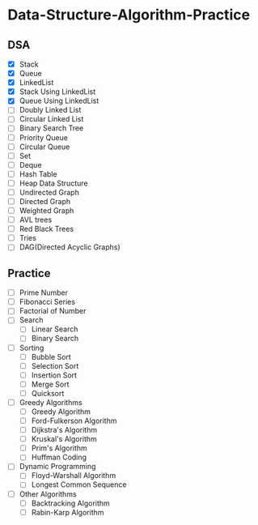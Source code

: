 # Data-Structure-Algorithm-Practice
## DSA
- [x] Stack
- [x] Queue
- [x] LinkedList
- [x] Stack Using LinkedList
- [x] Queue Using LinkedList
- [ ] Doubly Linked List
- [ ] Circular Linked List
- [ ] Binary Search Tree
- [ ] Priority Queue
- [ ] Circular Queue
- [ ] Set
- [ ] Deque
- [ ] Hash Table
- [ ] Heap Data Structure
- [ ] Undirected Graph
- [ ] Directed Graph
- [ ] Weighted Graph
- [ ] AVL trees
- [ ] Red Black Trees
- [ ] Tries
- [ ] DAG(Directed Acyclic Graphs)

## Practice
- [ ] Prime Number
- [ ] Fibonacci Series
- [ ] Factorial of Number
- [ ] Search
    - [ ] Linear Search
    - [ ] Binary Search
- [ ] Sorting
    - [ ] Bubble Sort
    - [ ] Selection Sort
    - [ ] Insertion Sort
    - [ ] Merge Sort
    - [ ] Quicksort
- [ ] Greedy Algorithms
    - [ ] Greedy Algorithm
    - [ ] Ford-Fulkerson Algorithm
    - [ ] Dijkstra's Algorithm
    - [ ] Kruskal's Algorithm
    - [ ] Prim's Algorithm
    - [ ] Huffman Coding
- [ ] Dynamic Programming
    - [ ] Floyd-Warshall Algorithm
    - [ ] Longest Common Sequence
- [ ] Other Algorithms
    - [ ] Backtracking Algorithm
    - [ ] Rabin-Karp Algorithm